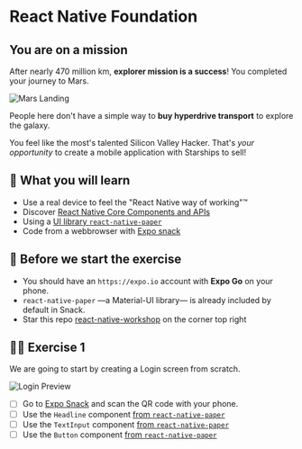 # React Native Foundation

## You are on a mission

After nearly 470 million km, **explorer mission is a success**!
You completed your journey to Mars.

![Mars Landing](https://media.giphy.com/media/BWdgfiUZ0f6isJnABJ/giphy.gif)

People here don't have a simple way to **buy hyperdrive transport** to explore the galaxy.

You feel like the most's talented Silicon Valley Hacker. That's _your opportunity_ to create a mobile application with Starships to sell!

## 📡 What you will learn

- Use a real device to feel the "React Native way of working"™️
- Discover [React Native Core Components and APIs](https://reactnative.dev/docs/components-and-apis)
- Using a [UI library `react-native-paper`](https://callstack.github.io/react-native-paper/)
- Code from a webbrowser with [Expo snack](https://snack.expo.io)

## 👾 Before we start the exercise

- You should have an `https://expo.io` account with **Expo Go** on your phone.
- `react-native-paper` —a Material-UI library— is already included by default in Snack.
- Star this repo [react-native-workshop](https://github.com/flexbox/react-native-workshop/) on the corner top right

## 👩‍🚀 Exercise 1

We are going to start by creating a Login screen from scratch.

![Login Preview](https://raw.githubusercontent.com/flexbox/react-native-workshop/main/challenges/foundation/login.png)

- [ ] Go to [Expo Snack](https://snack.expo.io) and scan the QR code with your phone.
- [ ] Use the `Headline` component [from `react-native-paper`](https://callstack.github.io/react-native-paper/headline.html)
- [ ] Use the `TextInput` component [from `react-native-paper`](https://callstack.github.io/react-native-paper/text-input.html)
- [ ] Use the `Button` component [from `react-native-paper`](https://callstack.github.io/react-native-paper/button.html)
